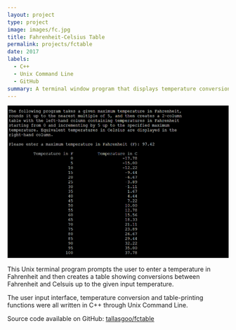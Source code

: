 ```yaml
---
layout: project
type: project
image: images/fc.jpg
title: Fahrenheit-Celsius Table
permalink: projects/fctable
date: 2017
labels:
  - C++
  - Unix Command Line
  - GitHub
summary: A terminal window program that displays temperature conversions between Fahrenheit and Celsius.
---
```


<img class="ui medium right floated rounded image" src="../images/temp-table-input.png">

This Unix terminal program prompts the user to enter a temperature in Fahrenheit and then creates a table showing conversions between Fahrenheit and Celsuis up to the given input temperature.

The user input interface, temperature conversion and table-printing functions were all written in C++ through Unix Command Line.
 
Source code available on GitHub: <a href="https://github.com/tallasgoo/fctable"><i class="large github icon"></i>tallasgoo/fctable</a>
